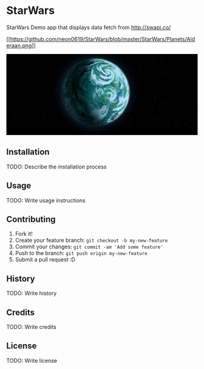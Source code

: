 # StarWars

StarWars Demo app that displays data fetch from http://swapi.co/

[[https://github.com/neon0619/StarWars/blob/master/StarWars/Planets/Alderaan.png]]

![Alt text](https://github.com/neon0619/StarWars/blob/master/StarWars/Planets/Alderaan.png "Optional Title")

## Installation
TODO: Describe the installation process
## Usage
TODO: Write usage instructions
## Contributing
1. Fork it!
2. Create your feature branch: `git checkout -b my-new-feature`
3. Commit your changes: `git commit -am 'Add some feature'`
4. Push to the branch: `git push origin my-new-feature`
5. Submit a pull request :D
## History
TODO: Write history
## Credits
TODO: Write credits
## License
TODO: Write license

